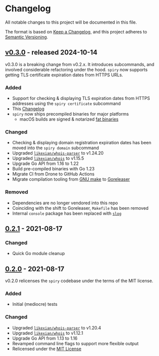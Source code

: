# Changelog

All notable changes to this project will be documented in this file.

The format is based on [Keep a Changelog](https://keepachangelog.com/en/1.1.0/),
and this project adheres to [Semantic Versioning](https://semver.org/spec/v2.0.0.html).

## [v0.3.0](https://github.com/mckern/spiry/compare/v0.2.1...v0.3.0) - released 2024-10-14

v0.3.0 is a breaking change from v0.2.x. It introduces subcommands, and involved
considerable refactoring under the hood. `spiry` now supports getting TLS certificate
expiration dates from HTTPS URLs.

### Added

- Support for checking & displaying TLS expiration dates from HTTPS addresses
  using the `spiry certificate` subcommand
- This [Changelog](./CHANGELOG.md)
- `spiry` now ships precompiled binaries for major platforms
  - macOS builds are signed & notarized [fat binaries](https://developer.apple.com/documentation/apple-silicon/building-a-universal-macos-binary)

### Changed

- Checking & displaying domain registration expiration dates has been moved into
  the `spiry domain` subcommand
- Upgraded [`likexian/whois-parser`][whois-parser] to v1.24.20
- Upgraded [`likexian/whois`][whois] to v1.15.5
- Upgrade Go API from 1.16 to 1.22
- Build pre-compiled binaries with Go 1.23
- Migrate CI from Drone to GitHub Actions
- Migrate compilation tooling from [GNU make](https://www.gnu.org/software/make/) to [Goreleaser](https://goreleaser.com)

### Removed

- Dependencies are no longer vendored into this repo
- Coinciding with the shift to Goreleaser, `Makefile` has been removed
- Internal `console` package has been replaced with [`slog`](https://pkg.go.dev/log/slog)

## [0.2.1](https://github.com/mckern/spiry/compare/v0.2.0...v0.2.1) - 2021-08-17

### Changed

- Quick Go module cleanup

## [0.2.0](https://github.com/mckern/spiry/compare/v0.1.1...v0.2.0) - 2021-08-17

v0.2.0 relicenses the `spiry` codebase under the terms of the MIT license.

### Added

- Initial (mediocre) tests

### Changed

- Upgraded [`likexian/whois-parser`][whois-parser] to v1.20.4
- Upgraded [`likexian/whois`][whois] to v1.12.1
- Upgrade Go API from 1.13 to 1.16
- Revamped command line flags to support more flexible output
- Relicensed under the [MIT License](./LICENSE.txt)

[whois-parser]: https://github.com/likexian/whois-parser/
[whois]: https://github.com/likexian/whois/
